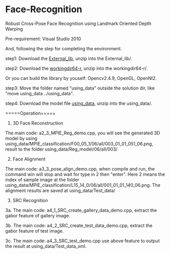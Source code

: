 # Face-Recognition
Robust Cross-Pose Face Recognition using Landmark Oriented Depth Warping 

Pre-requirement: Visual Studio 2010

And, following the step for completing the environment.

step1: Download the <a href="https://drive.google.com/file/d/0BwJ2me84dFHIYURLRlZpZXcwMlE/view?usp=sharing">External_lib</a>, unzip into the External_lib/.

step2: Download the <a href="https://drive.google.com/file/d/0BwJ2me84dFHIT2syY0FUWWo3QmM/view?usp=sharing">workingdir64-r</a>, unzip into the workingdir64-r/.

Or you can build the library by youself: Opencv2.4.9, OpenGL, OpenNI2.

step3: Move the folder named "using_data" outside the solution dir, like "move using_data ../using_data".

step4: Download the model file <a href="https://drive.google.com/file/d/0BwJ2me84dFHISHFaaGhqeml0c1U/view?usp=sharing">using_data</a>, unzip into the using_data/.

=====Operation=====

1. 3D Face Reconstruction

  The main code: a2_3_MPIE_Reg_demo.cpp, you will see the generated 3D model by using using_data/MPIE_classification/F00_05_1/06/all/003_01_01_051_06.png, result to the folder using_data/Reg_model/06/all/003/

2. Face Alignment

  The main code: a3_3_pose_align_demo.cpp, when compile and run, the command win will stop and wait for type in 2 then "enter". Here 2 means the index of sample image at the folder using_data/MPIE_classification/L15_14_0/06/all/001_01_01_140_06.png. The alignment results are saved at using_data/Test_data/

3. SRC Recognition

  3a. The main code: a4_1_SRC_create_gallery_data_demo.cpp, extract the gabor feature of gallery image.

  3b. The main code: a4_2_SRC_create_test_data_demo.cpp, extract the gabor feature of test image.

  3c. The main code: a4_3_SRC_test_demo.cpp use above feature to output the result at using_data/Test_data_xml.
